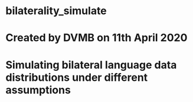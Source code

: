 # bilaterality_simulate
# Created by DVMB on 11th April 2020
# Simulating bilateral language data distributions under different assumptions
